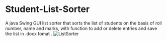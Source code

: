 # Student-List-Sorter
A java Swing GUI list sorter that sorts the list of students on the basis of roll number, name and marks, with function to add or delete entries and save the list in .docx fomat . 
![ListSorter](./images/ListSorter.jpg)
